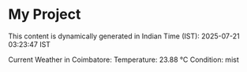 # My Project

This content is dynamically generated in Indian Time (IST): 2025-07-21 03:23:47 IST


Current Weather in Coimbatore:
Temperature: 23.88 °C
Condition: mist
